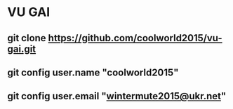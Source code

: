 # VU GAI
git clone https://github.com/coolworld2015/vu-gai.git
-------------------------------------------------------------------------------------------------
git config user.name "coolworld2015"
-------------------------------------------------------------------------------------------------
git config user.email "wintermute2015@ukr.net"
-------------------------------------------------------------------------------------------------
